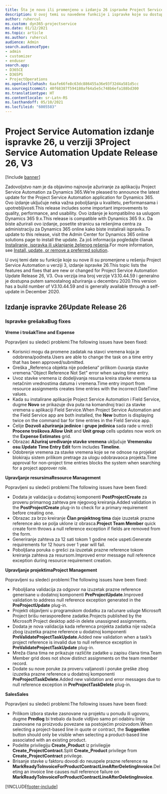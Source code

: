 ```yaml
---
title: Šta je novo ili promenjeno u izdanju 26 ispravke Project Service Automation verzije 3
description: U ovoj temi su navedene funkcije i ispravke koje su dostupne u izdanju ispravke 26 za Project Service Automation verzije 3.
author: ruhercul
ms.custom: dyn365-projectservice
ms.date: 01/12/2021
ms.topic: article
ms.author: ruhercul
audience: Admin
search.audienceType:
- admin
- customizer
- enduser
search.app:
- D365CE
- D365PS
- ProjectOperations
ms.openlocfilehash: 6aafe66fe8c63dc886455a36e93f32d4a581d5cc
ms.sourcegitcommit: 40f68387f594180af64a5e5c748b6efa188bd300
ms.translationtype: HT
ms.contentlocale: sr-Latn-RS
ms.lasthandoff: 05/10/2021
ms.locfileid: "6005583"
---
```

# <a name="project-service-automation-update-release-26-v3"></a><span data-ttu-id="64fd0-103">Project Service Automation izdanje ispravke 26, u verziji 3</span><span class="sxs-lookup"><span data-stu-id="64fd0-103">Project Service Automation Update Release 26, V3</span></span>

[!include [banner](../includes/psa-now-project-operations.md)]

<span data-ttu-id="64fd0-104">Zadovoljstvo nam je da objavimo najnovije ažuriranje za aplikaciju Project Service Automation za Dynamics 365.</span><span class="sxs-lookup"><span data-stu-id="64fd0-104">We’re pleased to announce the latest update for the Project Service Automation application for Dynamics 365.</span></span> <span data-ttu-id="64fd0-105">Ovo izdanje uključuje neka važna poboljšanja u kvalitetu, performansama i upotrebljivosti.</span><span class="sxs-lookup"><span data-stu-id="64fd0-105">This release includes some important improvements to quality, performance, and usability.</span></span> <span data-ttu-id="64fd0-106">Ovo izdanje je kompatibilno sa uslugom Dynamics 365 9.x.</span><span class="sxs-lookup"><span data-stu-id="64fd0-106">This release is compatible with Dynamics 365 9.x.</span></span> <span data-ttu-id="64fd0-107">Da biste ažurirali ovo izdanje, posetite stranicu sa rešenjima centra za administraciju za Dynamics 365 online kako biste instalirali ispravku.</span><span class="sxs-lookup"><span data-stu-id="64fd0-107">To update to this release, visit the Admin Center for Dynamics 365 online solutions page to install the update.</span></span> <span data-ttu-id="64fd0-108">Za još informacija pogledajte članak [Instaliranje, ispravka ili uklanjanje željenog rešenja](/power-platform/admin/install-remove-preferred-solution).</span><span class="sxs-lookup"><span data-stu-id="64fd0-108">For more information, see [Install, update, or remove a preferred solution](/power-platform/admin/install-remove-preferred-solution).</span></span>

<span data-ttu-id="64fd0-109">U ovoj temi date su funkcije koje su nove ili su promenjene u rešenju Project Service Automation u verziji 3, izdanje ispravke 26.</span><span class="sxs-lookup"><span data-stu-id="64fd0-109">This topic lists the features and fixes that are new or changed for Project Service Automation Update Release 26, V3.</span></span> <span data-ttu-id="64fd0-110">Ova verzija ima broj verzije V3.10.44.59 i generalno je dostupna putem samostalnog ažuriranja u decembru 2020.</span><span class="sxs-lookup"><span data-stu-id="64fd0-110">This version has a build number of V3.10.44.59 and is generally available through a self-update in December 2020.</span></span>

## <a name="update-release-26"></a><span data-ttu-id="64fd0-111">Izdanje ispravke 26</span><span class="sxs-lookup"><span data-stu-id="64fd0-111">Update Release 26</span></span>

### <a name="bug-fixes"></a><span data-ttu-id="64fd0-112">Ispravke grešaka</span><span class="sxs-lookup"><span data-stu-id="64fd0-112">Bug fixes</span></span>

<span data-ttu-id="64fd0-113">**Vreme i trošak**</span><span class="sxs-lookup"><span data-stu-id="64fd0-113">**Time and Expense**</span></span>

<span data-ttu-id="64fd0-114">Popravljeni su sledeći problemi:</span><span class="sxs-lookup"><span data-stu-id="64fd0-114">The following issues have been fixed:</span></span>

- <span data-ttu-id="64fd0-115">Korisnici mogu da promene zadatak na stavci vremena koja je odobrena/podneta.</span><span class="sxs-lookup"><span data-stu-id="64fd0-115">Users are able to change the task on a time entry that has been approved/submitted.</span></span>
- <span data-ttu-id="64fd0-116">Greška „Referenca objekta nije podešena“ prilikom čuvanja stavke vremena.</span><span class="sxs-lookup"><span data-stu-id="64fd0-116">"Object Reference Not Set" error when saving time entry.</span></span>
- <span data-ttu-id="64fd0-117">Uvoz stavke vremena iz dodeljivanja resursa kreira stavke vremena sa netačnim vrednostima datuma i vremena.</span><span class="sxs-lookup"><span data-stu-id="64fd0-117">Time entry import from resource assignments creates time entries with the incorrect DateTime values.</span></span>
- <span data-ttu-id="64fd0-118">Kada su instalirane aplikacije Project Service Automation i Field Service, dugme **Novo** se prikazuje dva puta na komandnoj traci za stavke vremena u aplikaciji Field Service.</span><span class="sxs-lookup"><span data-stu-id="64fd0-118">When Project Service Automation and the Field Service app are both installed, the **New** button is displaying twice on the command bar for time entries in the Field Service app.</span></span>
- <span data-ttu-id="64fd0-119">Ćelije **Dozvoli ažuriranja jedinice** i **grupe jedinica** sada rade u mreži **Procene troškova**.</span><span class="sxs-lookup"><span data-stu-id="64fd0-119">**Allow Unit** and **Unit group** cells updates now work on the **Expense Estimates** grid.</span></span>
- <span data-ttu-id="64fd0-120">Obrazac **Ažuriraj uređivanje stavke vremena** uključuje **Vremensku osu**.</span><span class="sxs-lookup"><span data-stu-id="64fd0-120">**Update Time Entry Edit** form includes **Timeline**.</span></span>
- <span data-ttu-id="64fd0-121">Odobrenje vremena za stavke vremena koje se ne odnose na projekat blokiraju sistem prilikom pretrage za ulogu odobravaoca projekta.</span><span class="sxs-lookup"><span data-stu-id="64fd0-121">Time approval for non-project time entries blocks the system when searching for a project approver role.</span></span>

<span data-ttu-id="64fd0-122">**Upravljanje resursima**</span><span class="sxs-lookup"><span data-stu-id="64fd0-122">**Resource Management**</span></span>

<span data-ttu-id="64fd0-123">Popravljeni su sledeći problemi:</span><span class="sxs-lookup"><span data-stu-id="64fd0-123">The following issues have been fixed:</span></span>

- <span data-ttu-id="64fd0-124">Dodata je validacija u dodatnoj komponenti **PostProjectCreate** za proveru primarnog zahteva pre njegovog kreiranja.</span><span class="sxs-lookup"><span data-stu-id="64fd0-124">Added validation in the **PostProjectCreate** plug-in to check for a primary requirement before creating one.</span></span>
- <span data-ttu-id="64fd0-125">Obrazac za brzo kreiranje **Član projektnog tima** daje izuzetak prazne reference ako se polja uklone iz obrasca.</span><span class="sxs-lookup"><span data-stu-id="64fd0-125">**Project Team Member** quick create form throws a null reference exception if fields are removed from the form.</span></span>
- <span data-ttu-id="64fd0-126">Generiranje zahteva za 12 sati tokom 1 godine neće uspeti.</span><span class="sxs-lookup"><span data-stu-id="64fd0-126">Generate requirements for 12 hours over 1 year will fail.</span></span>
- <span data-ttu-id="64fd0-127">Poboljšana poruka o grešci za izuzetak prazne reference tokom kreiranja zahteva za resursom.</span><span class="sxs-lookup"><span data-stu-id="64fd0-127">Improved error message null reference exception during resource requirement creation.</span></span>

<span data-ttu-id="64fd0-128">**Upravljanje projektima**</span><span class="sxs-lookup"><span data-stu-id="64fd0-128">**Project Management**</span></span>

<span data-ttu-id="64fd0-129">Popravljeni su sledeći problemi:</span><span class="sxs-lookup"><span data-stu-id="64fd0-129">The following issues have been fixed:</span></span>

- <span data-ttu-id="64fd0-130">Poboljšana validacija za odgovor na izuzetak prazne reference generisane u dodatnoj komponenti **PreProjectUpdate**.</span><span class="sxs-lookup"><span data-stu-id="64fd0-130">Improved validation to address null reference exception generated in the **PreProjectUpdate** plug-in.</span></span>
- <span data-ttu-id="64fd0-131">Projekti objavljeni u programskom dodatku za računare usluge Microsoft Project brišu neraspoređene zadatke.</span><span class="sxs-lookup"><span data-stu-id="64fd0-131">Projects published by the Microsoft Project desktop add-in delete unassigned assignments.</span></span>
- <span data-ttu-id="64fd0-132">Dodata je nova validacija kada referenca projekta zadatka nije važeća zbog izuzetka prazne reference u dodatnoj komponenti **PreValidateProjectTaskUpdate**.</span><span class="sxs-lookup"><span data-stu-id="64fd0-132">Added new validation when a task’s project reference is invalid due to null reference exception in **PreValidateProjectTaskUpdate** plug-in.</span></span>
- <span data-ttu-id="64fd0-133">Mreža člana tima ne prikazuje različite zadatke u zapisu člana tima.</span><span class="sxs-lookup"><span data-stu-id="64fd0-133">Team Member grid does not show distinct assignments on the team member record.</span></span>
- <span data-ttu-id="64fd0-134">Dodate su nove poruke za proveru valjanosti i poruke greške zbog izuzetka prazne reference u dodatnoj komponenti **PreProjectTaskDelete**.</span><span class="sxs-lookup"><span data-stu-id="64fd0-134">Added new validation and error messages due to null reference exception in **PreProjectTaskDelete** plug-in.</span></span>

<span data-ttu-id="64fd0-135">**Sales**</span><span class="sxs-lookup"><span data-stu-id="64fd0-135">**Sales**</span></span>

<span data-ttu-id="64fd0-136">Popravljeni su sledeći problemi:</span><span class="sxs-lookup"><span data-stu-id="64fd0-136">The following issues have been fixed:</span></span>

- <span data-ttu-id="64fd0-137">Prilikom izbora stavke zasnovane na projektu u ponudu ili ugovoru, dugme **Predlog** bi trebalo da bude vidljivo samo pri odabiru linije zasnovane na proizvodu povezane sa postojećim proizvodom.</span><span class="sxs-lookup"><span data-stu-id="64fd0-137">When selecting a project-based line in quote or contract, the **Suggestion** button should only be visible when selecting a product-based line associated with an existing product.</span></span>
- <span data-ttu-id="64fd0-138">Podelite privilegiju **Create_Product** iz privilegije **Create_ProjectContract**.</span><span class="sxs-lookup"><span data-stu-id="64fd0-138">Split **Create_Product** privilege from **Create_ProjectContract** privilege.</span></span>
- <span data-ttu-id="64fd0-139">Brisanje stavke u faktoru dovodi do neuspele prazne reference na **MarkReadyToInvoiceForProductContractLineAfterDeletingInvoice**.</span><span class="sxs-lookup"><span data-stu-id="64fd0-139">Deleting an invoice line causes null reference failure on **MarkReadyToInvoiceForProductContractLineAfterDeletingInvoice**.</span></span>


[!INCLUDE[footer-include](../includes/footer-banner.md)]